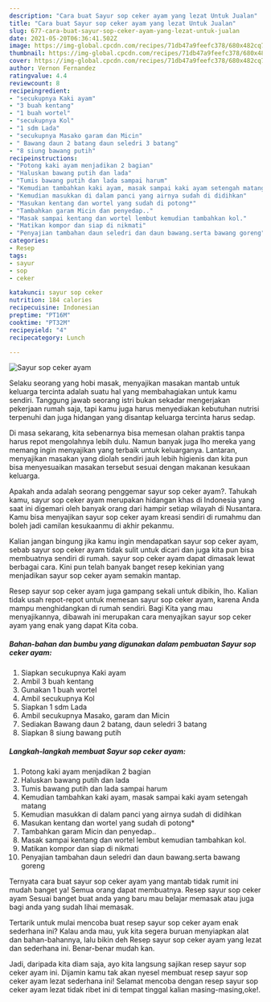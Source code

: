 ```yaml
---
description: "Cara buat Sayur sop ceker ayam yang lezat Untuk Jualan"
title: "Cara buat Sayur sop ceker ayam yang lezat Untuk Jualan"
slug: 677-cara-buat-sayur-sop-ceker-ayam-yang-lezat-untuk-jualan
date: 2021-05-20T06:36:41.502Z
image: https://img-global.cpcdn.com/recipes/71db47a9feefc378/680x482cq70/sayur-sop-ceker-ayam-foto-resep-utama.jpg
thumbnail: https://img-global.cpcdn.com/recipes/71db47a9feefc378/680x482cq70/sayur-sop-ceker-ayam-foto-resep-utama.jpg
cover: https://img-global.cpcdn.com/recipes/71db47a9feefc378/680x482cq70/sayur-sop-ceker-ayam-foto-resep-utama.jpg
author: Vernon Fernandez
ratingvalue: 4.4
reviewcount: 8
recipeingredient:
- "secukupnya Kaki ayam"
- "3 buah kentang"
- "1 buah wortel"
- "secukupnya Kol"
- "1 sdm Lada"
- "secukupnya Masako garam dan Micin"
- " Bawang daun 2 batang daun seledri 3 batang"
- "8 siung bawang putih"
recipeinstructions:
- "Potong kaki ayam menjadikan 2 bagian"
- "Haluskan bawang putih dan lada"
- "Tumis bawang putih dan lada sampai harum"
- "Kemudian tambahkan kaki ayam, masak sampai kaki ayam setengah matang"
- "Kemudian masukkan di dalam panci yang airnya sudah di didihkan"
- "Masukan kentang dan wortel yang sudah di potong*"
- "Tambahkan garam Micin dan penyedap.."
- "Masak sampai kentang dan wortel lembut kemudian tambahkan kol."
- "Matikan kompor dan siap di nikmati"
- "Penyajian tambahan daun seledri dan daun bawang.serta bawang goreng"
categories:
- Resep
tags:
- sayur
- sop
- ceker

katakunci: sayur sop ceker 
nutrition: 184 calories
recipecuisine: Indonesian
preptime: "PT16M"
cooktime: "PT32M"
recipeyield: "4"
recipecategory: Lunch

---
```



![Sayur sop ceker ayam](https://img-global.cpcdn.com/recipes/71db47a9feefc378/680x482cq70/sayur-sop-ceker-ayam-foto-resep-utama.jpg)

Selaku seorang yang hobi masak, menyajikan masakan mantab untuk keluarga tercinta adalah suatu hal yang membahagiakan untuk kamu sendiri. Tanggung jawab seorang istri bukan sekadar mengerjakan pekerjaan rumah saja, tapi kamu juga harus menyediakan kebutuhan nutrisi terpenuhi dan juga hidangan yang disantap keluarga tercinta harus sedap.

Di masa  sekarang, kita sebenarnya bisa memesan olahan praktis tanpa harus repot mengolahnya lebih dulu. Namun banyak juga lho mereka yang memang ingin menyajikan yang terbaik untuk keluarganya. Lantaran, menyajikan masakan yang diolah sendiri jauh lebih higienis dan kita pun bisa menyesuaikan masakan tersebut sesuai dengan makanan kesukaan keluarga. 



Apakah anda adalah seorang penggemar sayur sop ceker ayam?. Tahukah kamu, sayur sop ceker ayam merupakan hidangan khas di Indonesia yang saat ini digemari oleh banyak orang dari hampir setiap wilayah di Nusantara. Kamu bisa menyajikan sayur sop ceker ayam kreasi sendiri di rumahmu dan boleh jadi camilan kesukaanmu di akhir pekanmu.

Kalian jangan bingung jika kamu ingin mendapatkan sayur sop ceker ayam, sebab sayur sop ceker ayam tidak sulit untuk dicari dan juga kita pun bisa membuatnya sendiri di rumah. sayur sop ceker ayam dapat dimasak lewat berbagai cara. Kini pun telah banyak banget resep kekinian yang menjadikan sayur sop ceker ayam semakin mantap.

Resep sayur sop ceker ayam juga gampang sekali untuk dibikin, lho. Kalian tidak usah repot-repot untuk memesan sayur sop ceker ayam, karena Anda mampu menghidangkan di rumah sendiri. Bagi Kita yang mau menyajikannya, dibawah ini merupakan cara menyajikan sayur sop ceker ayam yang enak yang dapat Kita coba.

<!--inarticleads1-->

##### Bahan-bahan dan bumbu yang digunakan dalam pembuatan Sayur sop ceker ayam:

1. Siapkan secukupnya Kaki ayam
1. Ambil 3 buah kentang
1. Gunakan 1 buah wortel
1. Ambil secukupnya Kol
1. Siapkan 1 sdm Lada
1. Ambil secukupnya Masako, garam dan Micin
1. Sediakan  Bawang daun 2 batang, daun seledri 3 batang
1. Siapkan 8 siung bawang putih




<!--inarticleads2-->

##### Langkah-langkah membuat Sayur sop ceker ayam:

1. Potong kaki ayam menjadikan 2 bagian
1. Haluskan bawang putih dan lada
1. Tumis bawang putih dan lada sampai harum
1. Kemudian tambahkan kaki ayam, masak sampai kaki ayam setengah matang
1. Kemudian masukkan di dalam panci yang airnya sudah di didihkan
1. Masukan kentang dan wortel yang sudah di potong*
1. Tambahkan garam Micin dan penyedap..
1. Masak sampai kentang dan wortel lembut kemudian tambahkan kol.
1. Matikan kompor dan siap di nikmati
1. Penyajian tambahan daun seledri dan daun bawang.serta bawang goreng




Ternyata cara buat sayur sop ceker ayam yang mantab tidak rumit ini mudah banget ya! Semua orang dapat membuatnya. Resep sayur sop ceker ayam Sesuai banget buat anda yang baru mau belajar memasak atau juga bagi anda yang sudah lihai memasak.

Tertarik untuk mulai mencoba buat resep sayur sop ceker ayam enak sederhana ini? Kalau anda mau, yuk kita segera buruan menyiapkan alat dan bahan-bahannya, lalu bikin deh Resep sayur sop ceker ayam yang lezat dan sederhana ini. Benar-benar mudah kan. 

Jadi, daripada kita diam saja, ayo kita langsung sajikan resep sayur sop ceker ayam ini. Dijamin kamu tak akan nyesel membuat resep sayur sop ceker ayam lezat sederhana ini! Selamat mencoba dengan resep sayur sop ceker ayam lezat tidak ribet ini di tempat tinggal kalian masing-masing,oke!.

